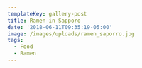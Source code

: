 ```yaml
---
templateKey: gallery-post
title: Ramen in Sapporo
date: '2018-06-11T09:35:19-05:00'
image: /images/uploads/ramen_saporro.jpg
tags:
  - Food
  - Ramen
---
```


